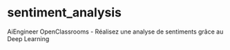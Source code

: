 # sentiment_analysis
AiEngineer OpenClassrooms - Réalisez une analyse de sentiments grâce au Deep Learning
